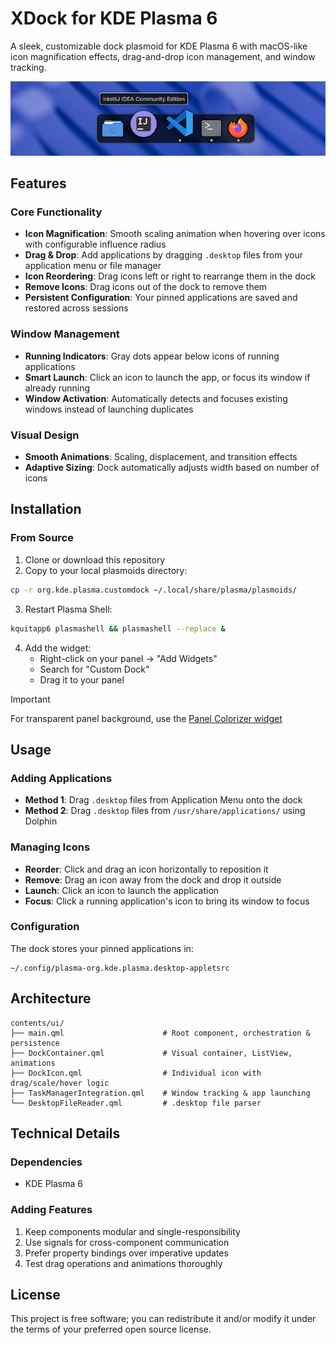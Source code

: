 # XDock for KDE Plasma 6

A sleek, customizable dock plasmoid for KDE Plasma 6 with macOS-like icon magnification effects, drag-and-drop icon management, and window tracking.

![XDock](screenshot.png)

## Features

### Core Functionality
- **Icon Magnification**: Smooth scaling animation when hovering over icons with configurable influence radius
- **Drag & Drop**: Add applications by dragging `.desktop` files from your application menu or file manager
- **Icon Reordering**: Drag icons left or right to rearrange them in the dock
- **Remove Icons**: Drag icons out of the dock to remove them
- **Persistent Configuration**: Your pinned applications are saved and restored across sessions

### Window Management
- **Running Indicators**: Gray dots appear below icons of running applications
- **Smart Launch**: Click an icon to launch the app, or focus its window if already running
- **Window Activation**: Automatically detects and focuses existing windows instead of launching duplicates

### Visual Design
- **Smooth Animations**: Scaling, displacement, and transition effects
- **Adaptive Sizing**: Dock automatically adjusts width based on number of icons

## Installation

### From Source

1. Clone or download this repository
2. Copy to your local plasmoids directory:
```bash
cp -r org.kde.plasma.customdock ~/.local/share/plasma/plasmoids/
```

3. Restart Plasma Shell:
```bash
kquitapp6 plasmashell && plasmashell --replace &
```

4. Add the widget:
   - Right-click on your panel → "Add Widgets"
   - Search for "Custom Dock"
   - Drag it to your panel

> [!IMPORTANT]
> For transparent panel background, use the [Panel Colorizer widget](https://github.com/luisbocanegra/plasma-panel-colorizer)

## Usage

### Adding Applications
- **Method 1**: Drag `.desktop` files from Application Menu onto the dock
- **Method 2**: Drag `.desktop` files from `/usr/share/applications/` using Dolphin

### Managing Icons
- **Reorder**: Click and drag an icon horizontally to reposition it
- **Remove**: Drag an icon away from the dock and drop it outside
- **Launch**: Click an icon to launch the application
- **Focus**: Click a running application's icon to bring its window to focus

### Configuration
The dock stores your pinned applications in:
```
~/.config/plasma-org.kde.plasma.desktop-appletsrc
```

## Architecture

```
contents/ui/
├── main.qml                      # Root component, orchestration & persistence
├── DockContainer.qml             # Visual container, ListView, animations
├── DockIcon.qml                  # Individual icon with drag/scale/hover logic
├── TaskManagerIntegration.qml    # Window tracking & app launching
└── DesktopFileReader.qml         # .desktop file parser
```

## Technical Details

### Dependencies
- KDE Plasma 6

### Adding Features
1. Keep components modular and single-responsibility
2. Use signals for cross-component communication
3. Prefer property bindings over imperative updates
4. Test drag operations and animations thoroughly

## License

This project is free software; you can redistribute it and/or modify it under the terms of your preferred open source license.
